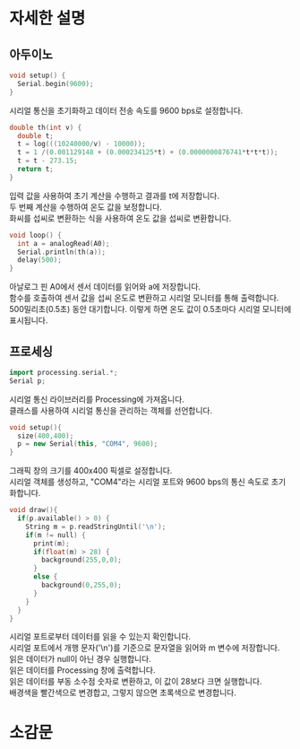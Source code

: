 # 자세한 설명
## 아두이노
```ino
void setup() {
  Serial.begin(9600);
}
```
시리얼 통신을 초기화하고 데이터 전송 속도를 9600 bps로 설정합니다.
```ino
double th(int v) {
  double t;
  t = log(((10240000/v) - 10000));
  t = 1 /(0.001129148 + (0.000234125*t) + (0.0000000876741*t*t*t));
  t = t - 273.15;
  return t;
}
```
입력 값을 사용하여 초기 계산을 수행하고 결과를 t에 저장합니다.<br>두 번째 계산을 수행하여 온도 값을 보정합니다.<br>화씨를 섭씨로 변환하는 식을 사용하여 온도 값을 섭씨로 변환합니다.
```ino
void loop() {
  int a = analogRead(A0);
  Serial.println(th(a));
  delay(500);
}
```
아날로그 핀 A0에서 센서 데이터를 읽어와 a에 저장합니다.<br>함수를 호출하여 센서 값을 섭씨 온도로 변환하고 시리얼 모니터를 통해 출력합니다.<br>500밀리초(0.5초) 동안 대기합니다. 이렇게 하면 온도 값이 0.5초마다 시리얼 모니터에 표시됩니다.
## 프로세싱
```pde
import processing.serial.*;
Serial p;
```
시리얼 통신 라이브러리를 Processing에 가져옵니다.<br>클래스를 사용하여 시리얼 통신을 관리하는 객체를 선언합니다.
```pde
void setup(){
  size(400,400);
  p = new Serial(this, "COM4", 9600);
}
```
그래픽 창의 크기를 400x400 픽셀로 설정합니다.<br>시리얼 객체를 생성하고, "COM4"라는 시리얼 포트와 9600 bps의 통신 속도로 초기화합니다.
```pde
void draw(){
  if(p.available() > 0) {
    String m = p.readStringUntil('\n');
    if(m != null) {
      print(m);
      if(float(m) > 28) {
        background(255,0,0);
      }
      else {
        background(0,255,0);
      }
    }
  }
}
```
시리얼 포트로부터 데이터를 읽을 수 있는지 확인합니다.<br>시리얼 포트에서 개행 문자('\n')를 기준으로 문자열을 읽어와 m 변수에 저장합니다.<br>읽은 데이터가 null이 아닌 경우 실행합니다.<br>읽은 데이터를 Processing 창에 출력합니다.<br>읽은 데이터를 부동 소수점 숫자로 변환하고, 이 값이 28보다 크면 실행합니다.<br>배경색을 빨간색으로 변경합고, 그렇지 않으면 초록색으로 변경합니다.
# 소감문
